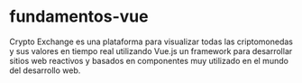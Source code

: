 # fundamentos-vue
Crypto Exchange es una plataforma para visualizar todas las criptomonedas y sus valores en tiempo real utilizando Vue.js un framework para desarrollar sitios web reactivos y basados en componentes muy utilizado en el mundo del desarrollo web.